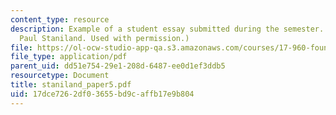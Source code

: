 ```yaml
---
content_type: resource
description: Example of a student essay submitted during the semester. (Courtesy of
  Paul Staniland. Used with permission.)
file: https://ol-ocw-studio-app-qa.s3.amazonaws.com/courses/17-960-foundations-of-political-science-fall-2004/17dce7262df03655bd9caffb17e9b804_staniland_paper5.pdf
file_type: application/pdf
parent_uid: dd51e754-29e1-208d-6487-ee0d1ef3ddb5
resourcetype: Document
title: staniland_paper5.pdf
uid: 17dce726-2df0-3655-bd9c-affb17e9b804
---
```

